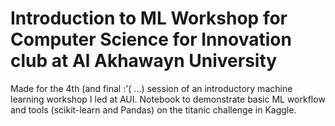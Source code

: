 # Introduction to ML Workshop for Computer Science for Innovation club at Al Akhawayn University
Made for the 4th (and final :'( ...) session of an introductory machine learning workshop I led at AUI.
Notebook to demonstrate basic ML workflow and tools (scikit-learn and Pandas) on the titanic challenge in Kaggle.
